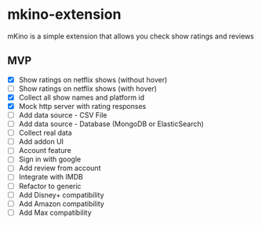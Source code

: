 # mkino-extension
mKino is a simple extension that allows you check show ratings and reviews

## MVP
- [x] Show ratings on netflix shows (without hover)
- [ ] Show ratings on netflix shows (with hover)
- [x] Collect all show names and platform id
- [x] Mock http server with rating responses
- [ ] Add data source - CSV File
- [ ] Add data source - Database (MongoDB or ElasticSearch)
- [ ] Collect real data
- [ ] Add addon UI
- [ ] Account feature
- [ ] Sign in with google
- [ ] Add review from account
- [ ] Integrate with IMDB
- [ ] Refactor to generic
- [ ] Add Disney+ compatibility
- [ ] Add Amazon compatibility
- [ ] Add Max compatibility
